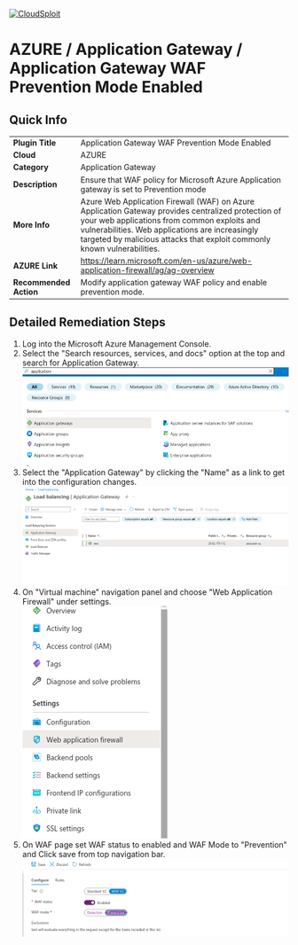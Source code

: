 [![CloudSploit](https://cloudsploit.com/img/logo-new-big-text-100.png "CloudSploit")](https://cloudsploit.com)

# AZURE / Application Gateway / Application Gateway WAF Prevention Mode Enabled

## Quick Info

| | |
|-|-|
| **Plugin Title** | Application Gateway WAF Prevention Mode Enabled |
| **Cloud** | AZURE |
| **Category** | Application Gateway |
| **Description** | Ensure that WAF policy for Microsoft Azure Application gateway is set to Prevention mode |
| **More Info** | Azure Web Application Firewall (WAF) on Azure Application Gateway provides centralized protection of your web applications from common exploits and vulnerabilities. Web applications are increasingly targeted by malicious attacks that exploit commonly known vulnerabilities. |
| **AZURE Link** | https://learn.microsoft.com/en-us/azure/web-application-firewall/ag/ag-overview |
| **Recommended Action** | Modify application gateway WAF policy and enable prevention mode. |

## Detailed Remediation Steps

1. Log into the Microsoft Azure Management Console.
2. Select the "Search resources, services, and docs" option at the top and search for Application Gateway. </br> <img src="/resources/azure/applicationGateway/ap-waf-prevention-mode/step2.png"/>
3. Select the "Application Gateway" by clicking the "Name" as a link to get into the configuration changes. </br> <img src="/resources/azure/applicationGateway/ap-waf-prevention-mode/step3.png"/>
4. On "Virtual machine" navigation panel and choose "Web Application Firewall" under settings. </br> <img src="/resources/azure/applicationGateway/ap-waf-prevention-mode/step4.png"/>
5. On WAF page set WAF status to enabled and WAF Mode to "Prevention" and Click save from top navigation bar. </br> <img src="/resources/azure/applicationGateway/ap-waf-prevention-mode/step5.png"/>